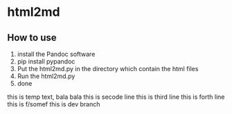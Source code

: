 # html2md
## How to use
1. install the Pandoc software
2. pip install pypandoc
3. Put the html2md.py in the directory which contain the html files
4. Run the html2md.py
5. done

this is temp text, bala bala
this is secode line
this is third line
this is forth line
this is f/somef
this is dev branch


